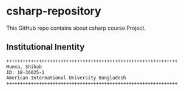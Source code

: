 # csharp-repository
This GitHub repo contains about csharp course Project.

## Institutional Inentity
```bash
+++++++++++++++++++++++++++++++++++++++++++++++++++++++++++++++
Munna, Shihab
ID: 18-36025-1
American International University Bangladesh
+++++++++++++++++++++++++++++++++++++++++++++++++++++++++++++++
```
